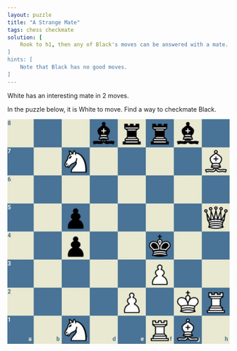 ```yaml
---
layout: puzzle
title: "A Strange Mate"
tags: chess checkmate
solution: [
    Rook to h1, then any of Black's moves can be answered with a mate.
]
hints: [
    Note that Black has no good moves.
]
---
```


White has an interesting mate in 2 moves.
<!--more-->

In the puzzle below, it is White to move. Find a way to checkmate Black.

![test image](/assets/chess_mate_in_2.png)
